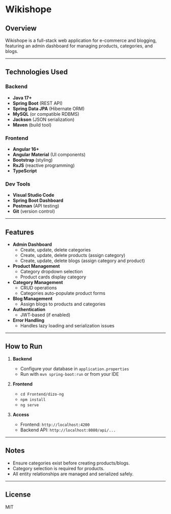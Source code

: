 # Wikishope

## Overview

Wikishope is a full-stack web application for e-commerce and blogging, featuring an admin dashboard for managing products, categories, and blogs.

---

## Technologies Used

### Backend
- **Java 17+**
- **Spring Boot** (REST API)
- **Spring Data JPA** (Hibernate ORM)
- **MySQL** (or compatible RDBMS)
- **Jackson** (JSON serialization)
- **Maven** (build tool)

### Frontend
- **Angular 16+**
- **Angular Material** (UI components)
- **Bootstrap** (styling)
- **RxJS** (reactive programming)
- **TypeScript**

### Dev Tools
- **Visual Studio Code**
- **Spring Boot Dashboard**
- **Postman** (API testing)
- **Git** (version control)

---

## Features

- **Admin Dashboard**
  - Create, update, delete categories
  - Create, update, delete products (assign category)
  - Create, update, delete blogs (assign category and product)
- **Product Management**
  - Category dropdown selection
  - Product cards display category
- **Category Management**
  - CRUD operations
  - Categories auto-populate product forms
- **Blog Management**
  - Assign blogs to products and categories
- **Authentication**
  - JWT-based (if enabled)
- **Error Handling**
  - Handles lazy loading and serialization issues

---

## How to Run

1. **Backend**
   - Configure your database in `application.properties`
   - Run with `mvn spring-boot:run` or from your IDE

2. **Frontend**
   - `cd Frontend/dizo-ng`
   - `npm install`
   - `ng serve`

3. **Access**
   - Frontend: `http://localhost:4200`
   - Backend API: `http://localhost:8080/api/...`

---

## Notes

- Ensure categories exist before creating products/blogs.
- Category selection is required for products.
- All entity relationships are managed and serialized safely.

---

## License

MIT
